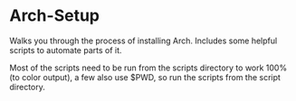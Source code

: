 # Arch-Setup

Walks you through the process of installing Arch.  Includes some helpful scripts to automate parts of it.

Most of the scripts need to be run from the scripts directory to work 100% (to color output), a few also use $PWD, so run the scripts from the script directory.
